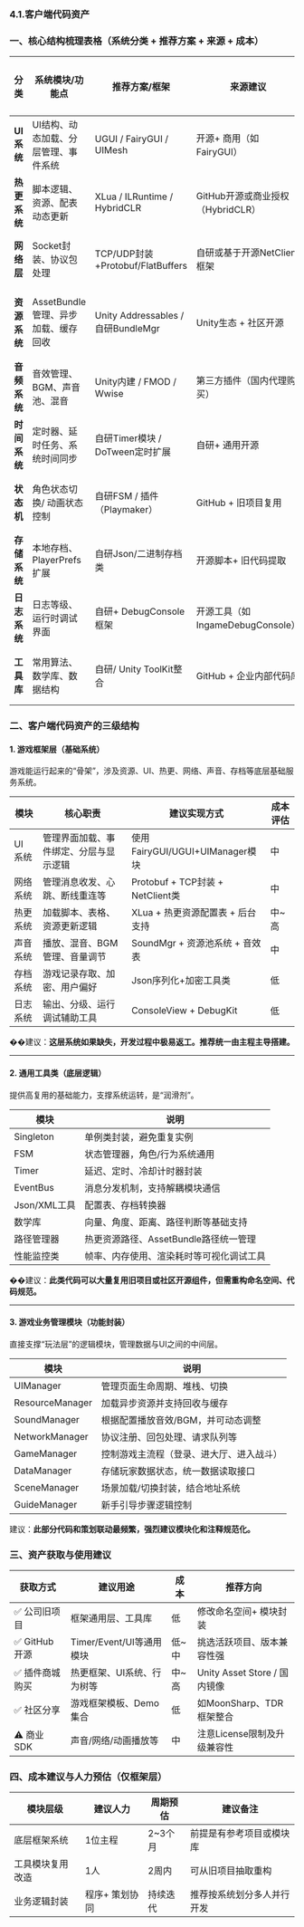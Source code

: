 ### 4.1.客户端代码资产

### 一、**核心结构梳理表格（系统分类 + 推荐方案 + 来源 + 成本）**

| **分类**     | **系统模块/功能点**            | **推荐方案/框架**            | **来源建议**                | **成本评估** | **说明备注**         |
| ------------------ | ------------------------------------ | ---------------------------------- | --------------------------------- | ------------------ | -------------------------- |
| **UI系统**   | UI结构、动态加载、分层管理、事件系统 | UGUI / FairyGUI / UIMesh           | 开源+ 商用（如FairyGUI）          | 中                 | 建议搭配UI管理器封装框架   |
| **热更系统** | 脚本逻辑、资源、配表动态更新         | XLua / ILRuntime / HybridCLR       | GitHub开源或商业授权（HybridCLR） | 中至高             | 需Unity IL2CPP构建兼容     |
| **网络层**   | Socket封装、协议包处理               | TCP/UDP封装+Protobuf/FlatBuffers   | 自研或基于开源NetClient 框架      | 中                 | 建议统一封装NetCore模块    |
| **资源系统** | AssetBundle管理、异步加载、缓存回收  | Unity Addressables / 自研BundleMgr | Unity生态 + 社区开源              | 中                 | 建议支持加载路径与热更打通 |
| **音频系统** | 音效管理、BGM、声音池、混音          | Unity内建 / FMOD / Wwise           | 第三方插件（国内代理购买）        | 低至中             | 重点在于配置与音效表支持   |
| **时间系统** | 定时器、延时任务、系统时间同步       | 自研Timer模块 / DoTween定时扩展    | 自研+ 通用开源                    | 低                 | 建议统一事件管理系统调用   |
| **状态机**   | 角色状态切换/ 动画状态控制           | 自研FSM / 插件（Playmaker）        | GitHub + 旧项目复用               | 中                 | 适合用在战斗系统/剧情驱动  |
| **存储系统** | 本地存档、PlayerPrefs扩展            | 自研Json/二进制存档类              | 开源脚本+ 旧代码提取              | 低                 | SLG建议接入加密压缩        |
| **日志系统** | 日志等级、运行时调试界面             | 自研+ DebugConsole框架             | 开源工具（如IngameDebugConsole）  | 低                 | 对上线调试极其重要         |
| **工具库**   | 常用算法、数学库、数据结构           | 自研/ Unity ToolKit整合            | GitHub + 企业内部代码库           | 低                 | 建议模块化封装便于复用     |

### 二、**客户端代码资产的三级结构**

#### **1. 游戏框架层（基础系统）**

游戏能运行起来的“骨架”，涉及资源、UI、热更、网络、声音、存档等底层基础服务系统。

| **模块** | **核心职责**                     | **建议实现方式**           | **成本评估** |
| -------------- | -------------------------------------- | -------------------------------- | ------------------ |
| UI 系统        | 管理界面加载、事件绑定、分层与显示逻辑 | 使用FairyGUI/UGUI+UIManager模块  | 中                 |
| 网络系统       | 管理消息收发、心跳、断线重连等         | Protobuf + TCP封装 + NetClient类 | 中                 |
| 热更系统       | 加载脚本、表格、资源更新逻辑           | XLua + 热更资源配置表 + 后台支持 | 中~高              |
| 声音系统       | 播放、混音、BGM管理、音量调节          | SoundMgr + 资源池系统 + 音效表   | 中                 |
| 存档系统       | 游戏记录存取、加密、用户偏好           | Json序列化+加密工具类            | 低                 |
| 日志系统       | 输出、分级、运行调试辅助工具           | ConsoleView + DebugKit           | 低                 |

��建议：**这层系统如果缺失，开发过程中极易返工。推荐统一由主程主导搭建。**

---

#### **2. 通用工具类（底层逻辑）**

提供高复用的基础能力，支撑系统运转，是“润滑剂”。

| **模块** | **说明**                           |
| -------------- | ---------------------------------------- |
| Singleton      | 单例类封装，避免重复实例                 |
| FSM            | 状态管理器，角色/行为系统通用            |
| Timer          | 延迟、定时、冷却计时器封装               |
| EventBus       | 消息分发机制，支持解耦模块通信           |
| Json/XML工具   | 配置表、存档转换器                       |
| 数学库         | 向量、角度、距离、路径判断等基础支持     |
| 路径管理器     | 热更资源路径、AssetBundle路径统一管理    |
| 性能监控类     | 帧率、内存使用、渲染耗时等可视化调试工具 |

��建议：**此类代码可以大量复用旧项目或社区开源组件，但需重构命名空间、代码规范。**

---

#### **3. 游戏业务管理模块（功能封装）**

直接支撑“玩法层”的逻辑模块，管理数据与UI之间的中间层。

| **模块**  | **说明**                           |
| --------------- | ---------------------------------------- |
| UIManager       | 管理页面生命周期、堆栈、切换             |
| ResourceManager | 加载异步资源并支持回收与缓存             |
| SoundManager    | 根据配置播放音效/BGM，并可动态调整       |
| NetworkManager  | 协议注册、回包处理、请求队列等           |
| GameManager     | 控制游戏主流程（登录、进大厅、进入战斗） |
| DataManager     | 存储玩家数据状态，统一数据读取接口       |
| SceneManager    | 场景加载/切换封装，结合地址系统          |
| GuideManager    | 新手引导步骤逻辑控制                     |

建议：**此部分代码和策划联动最频繁，强烈建议模块化和注释规范化。**

### 三、**资产获取与使用建议**

| **获取方式** | **建议用途**         | **成本** | **推荐方向**           |
| ------------------ | -------------------------- | -------------- | ---------------------------- |
| ✅ 公司旧项目      | 框架通用层、工具库         | 低             | 修改命名空间+ 模块封装       |
| ✅ GitHub开源      | Timer/Event/UI等通用模块   | 低~中          | 挑选活跃项目、版本兼容性强   |
| ✅ 插件商城购买    | 热更框架、UI系统、行为树等 | 中~高          | Unity Asset Store / 国内镜像 |
| ✅ 社区分享        | 游戏框架模板、Demo集合     | 低             | 如MoonSharp、TDR 框架整合    |
| ⚠️ 商业SDK       | 声音/网络/动画播放等       | 中             | 注意License限制及升级兼容性  |

### 四、**成本建议与人力预估（仅框架层）**

| **模块层级** | **建议人力** | **周期预估** | **建议备注**         |
| ------------------ | ------------------ | ------------------ | -------------------------- |
| 底层框架系统       | 1位主程            | 2~3个月            | 前提是有参考项目或模块库   |
| 工具模块复用改造   | 1人                | 2周内              | 可从旧项目抽取重构         |
| 业务逻辑封装       | 程序+ 策划协同     | 持续迭代           | 推荐按系统划分多人并行开发 |
